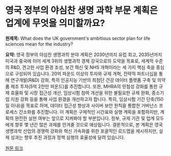 # 영국 정부의 야심찬 생명 과학 부문 계획은 업계에 무엇을 의미할까요?

**원제목:** What does the UK government's ambitious sector plan for life sciences mean for the industry?

**요약:** 영국 정부의 야심찬 생명과학 분야 계획은 2030년까지 유럽 최고, 2035년까지 미국과 중국에 이어 세계 3위의 생명과학 경제 강국으로의 도약을 목표로, 세계적 수준의 R&D, 견고한 사업 환경 조성, 보건 혁신 및 NHS 개혁이라는 세 가지 핵심 축을 중심으로 구성되어 있습니다.  20억 파운드 이상의 투자와 규제 개혁, 전략적 파트너십을 통해 연구개발(R&D) 강화, 특히 인공지능 기반의 최첨단 건강 데이터 플랫폼 구축 및 의약품 제조 투자(5억 2천만 파운드)를 추진합니다.  또한,  MHRA의 민첩성 강화를 통한 규제 효율화 및 시장 접근성 개선, 임상시험 참여 개선을 위한 불필요한 규제 완화, 중소기업 지원 강화 등을 통해 사업 환경을 개선하고자 합니다.  특히,  임상시험 기간 단축(150일 이내)을 목표로 하며,  데이터 접근성 향상과 사이버 보안 원칙을 통합한 거버넌스 프로세스 간소화를 추진합니다.  이 계획은 구체적인 시간표와 실행 계획을 포함하지만,  계획의 완전한 실현 여부는 앞으로 지켜봐야 할 부분입니다.  정부, 규제 기관 및 업계 모두에게 향후 몇 년간 많은 과제를 안겨줄 것으로 예상됩니다.  결론적으로, 본 계획은 영국 생명과학 산업의 경쟁력 강화와 혁신 가속화를 위한 포괄적인 로드맵을 제시하지만,  실제 성과는 향후 추진 과정과 정책 실행의 효율성에 달려 있습니다.

[원문 링크](https://www.osborneclarke.com/insights/what-does-uk-governments-ambitious-sector-plan-life-sciences-mean-industry)
